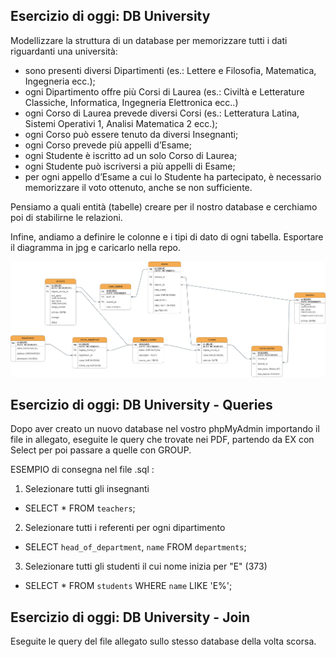 ## Esercizio di oggi: DB University
Modellizzare la struttura di un database per memorizzare tutti i dati riguardanti una università:
- sono presenti diversi Dipartimenti (es.: Lettere e Filosofia, Matematica, Ingegneria ecc.);
- ogni Dipartimento offre più Corsi di Laurea (es.: Civiltà e Letterature Classiche, Informatica, Ingegneria Elettronica ecc..)
- ogni Corso di Laurea prevede diversi Corsi (es.: Letteratura Latina, Sistemi Operativi 1, Analisi Matematica 2 ecc.);
- ogni Corso può essere tenuto da diversi Insegnanti;
- ogni Corso prevede più appelli d’Esame;
- ogni Studente è iscritto ad un solo Corso di Laurea;
- ogni Studente può iscriversi a più appelli di Esame;
- per ogni appello d’Esame a cui lo Studente ha partecipato, è necessario memorizzare il voto ottenuto, anche se non sufficiente.

Pensiamo a quali entità (tabelle) creare per il nostro database e cerchiamo poi di stabilirne le relazioni.

Infine, andiamo a definire le colonne e i tipi di dato di ogni tabella.
Esportare il diagramma in jpg e caricarlo nella repo.

![db university](db-university.png)

## Esercizio di oggi: DB University - Queries
Dopo aver creato un nuovo database nel vostro phpMyAdmin importando il file in allegato, eseguite le query che trovate nei PDF, partendo da EX con Select per poi passare a quelle con GROUP.

ESEMPIO di consegna nel file .sql :
1. Selezionare tutti gli insegnanti 
- SELECT * FROM `teachers`;

2. Selezionare tutti i referenti per ogni dipartimento
- SELECT `head_of_department`, `name` FROM `departments`;

3. Selezionare tutti gli studenti il cui nome inizia per "E" (373)
- SELECT * FROM `students` WHERE `name` LIKE 'E%';

## Esercizio di oggi: DB University - Join

Eseguite le query del file allegato sullo stesso database della volta scorsa.